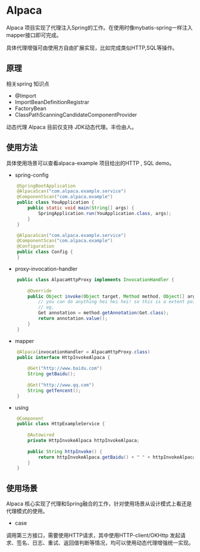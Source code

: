 # Alpaca

Alpaca 项目实现了代理注入Spring的工作。在使用时像mybatis-spring一样注入mapper接口即可完成。

具体代理增强可由使用方自由扩展实现，比如完成类似HTTP,SQL等操作。

## 原理
相关spring 知识点
* @Import 
* ImportBeanDefinitionRegistrar
* FactoryBean
* ClassPathScanningCandidateComponentProvider

动态代理
Alpaca 目前仅支持 JDK动态代理。丰俭由人。

## 使用方法

具体使用场景可以查看alpaca-example 项目给出的HTTP , SQL demo。

* spring-config
```java
    @SpringBootApplication
    @AlpacaScan("com.alpaca.example.service")
    @ComponentScan("com.alpaca.example")
    public class YouApplication {
        public static void main(String[] args) {
            SpringApplication.run(YouApplication.class, args);
        }
    }
```
```java
    @AlpacaScan("com.alpaca.example.service")
    @ComponentScan("com.alpaca.example")
    @Configuration
    public class Config {
    }
```
* proxy-invocation-handler
```java
    public class AlpacaHttpProxy implements InvocationHandler {
    
        @Override
        public Object invoke(Object target, Method method, Object[] args) throws Throwable {
            // you can do anything hei hei hei! so this is a extent point
            // eg. 
            Get annotation = method.getAnnotation(Get.class);
            return annotation.value();
        }
    }
```

* mapper
```java
    @Alpaca(invocationHandler = AlpacaHttpProxy.class)
    public interface HttpInvokeAlpaca {
    
        @Get("http://www.baidu.com")
        String getBaidu();
    
        @Get("http://www.qq.com")
        String getTencent();
    }
```

* using
```java
    @Component
    public class HttpExampleService {
    
        @Autowired
        private HttpInvokeAlpaca httpInvokeAlpaca;
    
        public String httpInvoke() {
            return httpInvokeAlpaca.getBaidu() + " " + httpInvokeAlpaca.getTencent();
        }
    }
```

## 使用场景

Alpaca 核心实现了代理和Spring融合的工作，针对使用场景从设计模式上看还是代理模式的使用。

* case 

调用第三方接口，需要使用HTTP请求，其中使用HTTP-client/OKHttp 发起请求、签名、日志、重试、返回值判断等情况，均可以使用动态代理增强统一实现。
  


 
